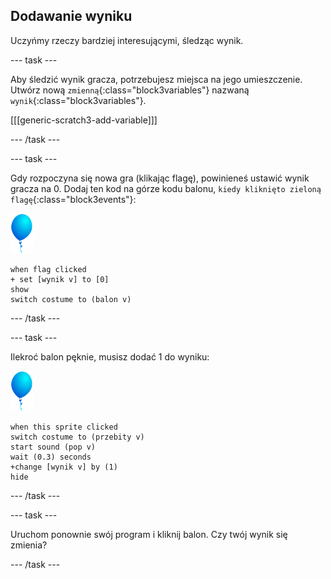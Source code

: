 ## Dodawanie wyniku

Uczyńmy rzeczy bardziej interesującymi, śledząc wynik.

--- task ---

Aby śledzić wynik gracza, potrzebujesz miejsca na jego umieszczenie. Utwórz nową `zmienną`{:class="block3variables"} nazwaną `wynik`{:class="block3variables"}.

[[[generic-scratch3-add-variable]]]

--- /task ---

--- task ---

Gdy rozpoczyna się nowa gra (klikając flagę), powinieneś ustawić wynik gracza na 0. Dodaj ten kod na górze kodu balonu, `kiedy kliknięto zieloną flagę`{:class="block3events"}:

![duszek balonu](images/balloon-sprite.png)

```blocks3
when flag clicked
+ set [wynik v] to [0]
show
switch costume to (balon v)
```

--- /task ---

--- task ---

Ilekroć balon pęknie, musisz dodać 1 do wyniku:

![duszek balonu](images/balloon-sprite.png)

```blocks3
when this sprite clicked
switch costume to (przebity v)
start sound (pop v)
wait (0.3) seconds
+change [wynik v] by (1)
hide
```

--- /task ---

--- task ---

Uruchom ponownie swój program i kliknij balon. Czy twój wynik się zmienia?

--- /task ---

